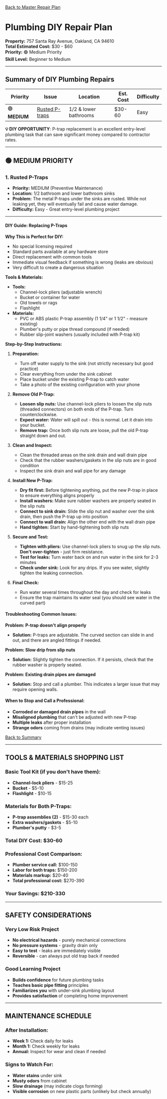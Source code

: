[Back to Master Repair Plan](../master-repair-plan.md)

# Plumbing DIY Repair Plan

**Property:** 757 Santa Ray Avenue, Oakland, CA 94610  
**Total Estimated Cost:** $30 - $60  
**Priority:** 🟢 Medium Priority  
**Skill Level:** Beginner to Medium

---

## Summary of DIY Plumbing Repairs

| Priority | Issue | Location | Est. Cost | Difficulty |
|----------|-------|----------|-----------|------------|
| 🟢 **MEDIUM** | [Rusted P-traps](#1-rusted-p-traps) | 1/2 & lower bathrooms | $30-60 | Easy |

**💡 DIY OPPORTUNITY**: P-trap replacement is an excellent entry-level plumbing task that can save significant money compared to contractor rates.

---

## 🟢 MEDIUM PRIORITY

### 1. Rusted P-Traps
- **Priority:** MEDIUM (Preventive Maintenance)
- **Location:** 1/2 bathroom and lower bathroom sinks
- **Problem:** The metal P-traps under the sinks are rusted. While not leaking yet, they will eventually fail and cause water damage.
- **Difficulty:** Easy - Great entry-level plumbing project

---
#### **DIY Guide: Replacing P-Traps**

**Why This is Perfect for DIY:**
- No special licensing required
- Standard parts available at any hardware store
- Direct replacement with common tools
- Immediate visual feedback if something is wrong (leaks are obvious)
- Very difficult to create a dangerous situation

**Tools & Materials:**
*   **Tools:**
    *   Channel-lock pliers (adjustable wrench)
    *   Bucket or container for water
    *   Old towels or rags
    *   Flashlight
*   **Materials:**
    *   PVC or ABS plastic P-trap assembly (1 1/4" or 1 1/2" - measure existing)
    *   Plumber's putty or pipe thread compound (if needed)
    *   Rubber slip-joint washers (usually included with P-trap kit)

**Step-by-Step Instructions:**

1.  **Preparation:**
    *   Turn off water supply to the sink (not strictly necessary but good practice)
    *   Clear everything from under the sink cabinet
    *   Place bucket under the existing P-trap to catch water
    *   Take a photo of the existing configuration with your phone

2.  **Remove Old P-Trap:**
    *   **Loosen slip nuts:** Use channel-lock pliers to loosen the slip nuts (threaded connectors) on both ends of the P-trap. Turn counterclockwise.
    *   **Expect water:** Water will spill out - this is normal. Let it drain into your bucket.
    *   **Remove trap:** Once both slip nuts are loose, pull the old P-trap straight down and out.

3.  **Clean and Inspect:**
    *   Clean the threaded areas on the sink drain and wall drain pipe
    *   Check that the rubber washers/gaskets in the slip nuts are in good condition
    *   Inspect the sink drain and wall pipe for any damage

4.  **Install New P-Trap:**
    *   **Dry fit first:** Before tightening anything, put the new P-trap in place to ensure everything aligns properly
    *   **Install washers:** Make sure rubber washers are properly seated in the slip nuts
    *   **Connect to sink drain:** Slide the slip nut and washer over the sink drain, then push the P-trap up into position
    *   **Connect to wall drain:** Align the other end with the wall drain pipe
    *   **Hand tighten:** Start by hand-tightening both slip nuts

5.  **Secure and Test:**
    *   **Tighten with pliers:** Use channel-lock pliers to snug up the slip nuts. **Don't over-tighten** - just firm resistance.
    *   **Test for leaks:** Turn water back on and run water in the sink for 2-3 minutes
    *   **Check under sink:** Look for any drips. If you see water, slightly tighten the leaking connection.

6.  **Final Check:**
    *   Run water several times throughout the day and check for leaks
    *   Ensure the trap maintains its water seal (you should see water in the curved part)

#### **Troubleshooting Common Issues:**

**Problem: P-trap doesn't align properly**
- **Solution:** P-traps are adjustable. The curved section can slide in and out, and there are angled fittings if needed.

**Problem: Slow drip from slip nuts**
- **Solution:** Slightly tighten the connection. If it persists, check that the rubber washer is properly seated.

**Problem: Existing drain pipes are damaged**
- **Solution:** Stop and call a plumber. This indicates a larger issue that may require opening walls.

#### **When to Stop and Call a Professional:**
- **Corroded or damaged drain pipes** in the wall
- **Misaligned plumbing** that can't be adjusted with new P-trap
- **Multiple leaks** after proper installation
- **Strange odors** coming from drains (may indicate venting issues)

[Back to Summary](#summary-of-diy-plumbing-repairs)

---

## TOOLS & MATERIALS SHOPPING LIST

### Basic Tool Kit (if you don't have them):
- **Channel-lock pliers** - $15-25
- **Bucket** - $5-10
- **Flashlight** - $10-15

### Materials for Both P-Traps:
- **P-trap assemblies (2)** - $15-30 each
- **Extra washers/gaskets** - $5-10
- **Plumber's putty** - $3-5

### **Total DIY Cost: $30-60**

### **Professional Cost Comparison:**
- **Plumber service call:** $100-150
- **Labor for both traps:** $150-200
- **Materials markup:** $20-40
- **Total professional cost:** $270-390

### **Your Savings: $210-330**

---

## SAFETY CONSIDERATIONS

### Very Low Risk Project
- **No electrical hazards** - purely mechanical connections
- **No pressure systems** - gravity drain only
- **Easy to test** - leaks are immediately visible
- **Reversible** - can always put old trap back if needed

### Good Learning Project
- **Builds confidence** for future plumbing tasks
- **Teaches basic pipe fitting** principles
- **Familiarizes you** with under-sink plumbing layout
- **Provides satisfaction** of completing home improvement

---

## MAINTENANCE SCHEDULE

### After Installation:
- **Week 1:** Check daily for leaks
- **Month 1:** Check weekly for leaks
- **Annual:** Inspect for wear and clean if needed

### Signs to Watch For:
- **Water stains** under sink
- **Musty odors** from cabinet
- **Slow drainage** (may indicate clogs forming)
- **Visible corrosion** on new plastic parts (unlikely but check annually)